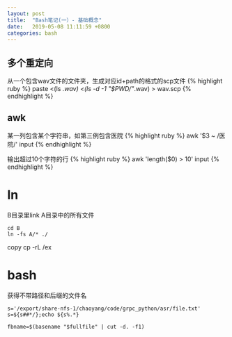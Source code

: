 ```yaml
---
layout: post
title:  "Bash笔记(一）- 基础概念"
date:   2019-05-08 11:11:59 +0800
categories: bash
---
```


## 多个重定向
从一个包含wav文件的文件夹，生成对应id+path的格式的scp文件
{% highlight ruby %}
paste <(ls *.wav) <(ls -d -1 "$PWD/"*.wav) > wav.scp
{% endhighlight %}

## awk

某一列包含某个字符串，如第三例包含医院
{% highlight ruby %}
    awk '$3 ~ /医院/' input
{% endhighlight %}


输出超过10个字符的行
{% highlight ruby %}
    awk 'length($0) > 10' input 
{% endhighlight %}

# ln
B目录里link A目录中的所有文件
```
cd B
ln -fs A/* ./ 
```
copy
cp -rL /ex

# bash
获得不带路径和后缀的文件名
```
s='/export/share-nfs-1/chaoyang/code/grpc_python/asr/file.txt'
s=${s##*/};echo ${s%.*}
```

```
fbname=$(basename "$fullfile" | cut -d. -f1)
```




